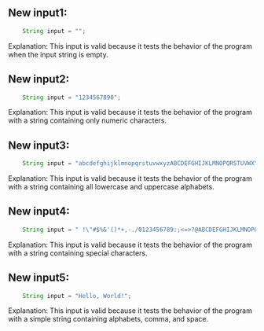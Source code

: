 ## New input1:
```java
    String input = "";
```
Explanation: This input is valid because it tests the behavior of the program when the input string is empty.

## New input2:
```java
    String input = "1234567890";
```
Explanation: This input is valid because it tests the behavior of the program with a string containing only numeric characters.

## New input3:
```java
    String input = "abcdefghijklmnopqrstuvwxyzABCDEFGHIJKLMNOPQRSTUVWXYZ";
```
Explanation: This input is valid because it tests the behavior of the program with a string containing all lowercase and uppercase alphabets.

## New input4:
```java
    String input = " !\"#$%&'()*+,-./0123456789:;<=>?@ABCDEFGHIJKLMNOPQRSTUVWXYZ[\\]^_`abcdefghijklmnopqrstuvwxyz{|}~";
```
Explanation: This input is valid because it tests the behavior of the program with a string containing special characters.

## New input5:
```java
    String input = "Hello, World!";
```
Explanation: This input is valid because it tests the behavior of the program with a simple string containing alphabets, comma, and space.